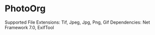 # PhotoOrg
Supported File Extensions: Tif, Jpeg, Jpg, Png, Gif
Dependencies: Net Framework 7.0, ExifTool
